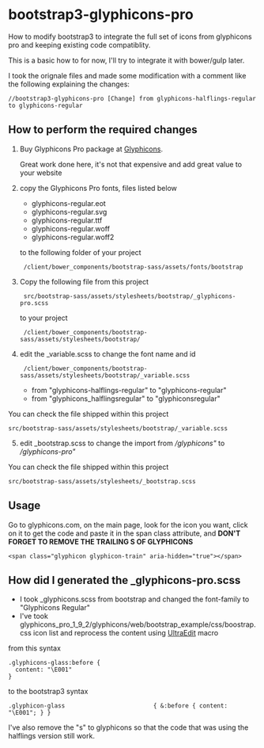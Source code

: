 # bootstrap3-glyphicons-pro
How to modify bootstrap3 to integrate the full set of icons from glyphicons pro and keeping existing code compatiblity.

This is a basic how to for now, I'll try to integrate it with bower/gulp later.

I took the orignale files and made some modification with a comment like the following explaining the changes:

    //bootstrap3-glyphicons-pro [Change] from glyphicons-halflings-regular to glyphicons-regular

## How to perform the required changes


1. Buy Glyphicons Pro package at [Glyphicons](http://glyphicons.com/). 
   
   Great work done here, it's not that expensive and add great value to your website
    
2. copy the Glyphicons Pro fonts, files listed below 
    * glyphicons-regular.eot
    * glyphicons-regular.svg
    * glyphicons-regular.ttf
    * glyphicons-regular.woff
    * glyphicons-regular.woff2

    to the following folder of your project

        /client/bower_components/bootstrap-sass/assets/fonts/bootstrap
    
3. Copy the following file from this project 
    
        src/bootstrap-sass/assets/stylesheets/bootstrap/_glyphicons-pro.scss
             
   to your project
   
        /client/bower_components/bootstrap-sass/assets/stylesheets/bootstrap/    
        
4. edit the _variable.scss to change the font name and id

        /client/bower_components/bootstrap-sass/assets/stylesheets/bootstrap/_variable.scss

    * from "glyphicons-halflings-regular" to "glyphicons-regular"
    * from "glyphicons_halflingsregular"  to "glyphiconsregular"
       
  You can check the file shipped within this project
   
    src/bootstrap-sass/assets/stylesheets/bootstrap/_variable.scss
       
5. edit _bootstrap.scss to change the import from */glyphicons"* to */glyphicons-pro"*

You can check the file shipped within this project
       
    src/bootstrap-sass/assets/stylesheets/_bootstrap.scss

## Usage

Go to glyphicons.com, on the main page, look for the icon you want, click on it to get the code and paste it in the span class attribute, and **DON'T FORGET TO REMOVE THE TRAILING S OF GLYPHICONS**

    <span class="glyphicon glyphicon-train" aria-hidden="true"></span>

## How did I generated the _glyphicons-pro.scss

* I took _glyphicons.scss from bootstrap and changed the font-family to "Glyphicons Regular"
* I've took glyphicons_pro_1_9_2/glyphicons/web/bootstrap_example/css/boostrap.css icon list and reprocess the content using [UltraEdit](https://www.ultraedit.com/) macro 

from this syntax

    .glyphicons-glass:before {
      content: "\E001"
    }
 to the bootstrap3 syntax
 
    .glyphicon-glass                         { &:before { content: "\E001"; } }

 I've also remove the "s" to glyphicons so that the code that was using the halflings version still work.
 
 

